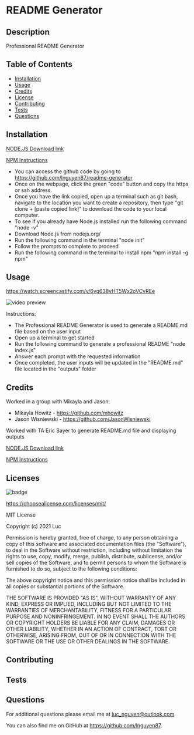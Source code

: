# README Generator

## Description
Professional README Generator


## Table of Contents 
 * [Installation](#installation) 
 * [Usage](#usage)
 * [Credits](#credits)
 * [License](#license)
 * [Contributing](#contributing)
 * [Tests](#tests)
 * [Questions](#questions)


## Installation
[NODE.JS Download link](https://nodejs.org/en/)

[NPM Instructions](https://docs.npmjs.com/downloading-and-installing-node-js-and-npm)

- You can access the github code by going to https://github.com/lnguyen87/readme-generator 
- Once on the webpage, click the green "code" button and copy the https or ssh address. 
- Once you have the link copied, open up a terminal such as git bash, navigate to the location you want to create a repository, then type "git clone + [paste copied link]" to download the code to your local computer. 
- To see if you already have Node.js installed run the following command "node -v"
- Download Node.js from nodejs.org/
- Run the following command in the terminal "node init"
- Follow the prompts to complete to proceed
- Run the following command in the terminal to install npm "npm install -g npm"



## Usage
https://watch.screencastify.com/v/6vg638yHT5Wx2oVCvREe

![video preview](assets/sample.gif)

Instructions:
- The Professional README Generator is used to generate a README.md file based on the user input
- Open up a terminal to get started
- Run the following command to generate a professional README "node index.js"
- Answer each prompt with the requested information
- Once completed, the user inputs will be updated in the "README.md" file located in the "outputs" folder


## Credits
Worked in a group with Mikayla and Jason:
- Mikayla Howitz - https://github.com/mhowitz
- Jason Wisniewski - https://github.com/JasonWisniewski

Worked with TA Eric Sayer to generate README.md file and displaying outputs

[NODE.JS Download link](https://nodejs.org/en/)

[NPM Instructions](https://docs.npmjs.com/downloading-and-installing-node-js-and-npm)


## Licenses
![badge ](https://img.shields.io/badge/MIT-License-red)

https://choosealicense.com/licenses/mit/


  MIT License

  Copyright (c) 2021 Luc
  
  Permission is hereby granted, free of charge, to any person obtaining a copy
  of this software and associated documentation files (the "Software"), to deal
  in the Software without restriction, including without limitation the rights
  to use, copy, modify, merge, publish, distribute, sublicense, and/or sell
  copies of the Software, and to permit persons to whom the Software is
  furnished to do so, subject to the following conditions:
  
  The above copyright notice and this permission notice shall be included in all
  copies or substantial portions of the Software.
  
  THE SOFTWARE IS PROVIDED "AS IS", WITHOUT WARRANTY OF ANY KIND, EXPRESS OR
  IMPLIED, INCLUDING BUT NOT LIMITED TO THE WARRANTIES OF MERCHANTABILITY,
  FITNESS FOR A PARTICULAR PURPOSE AND NONINFRINGEMENT. IN NO EVENT SHALL THE
  AUTHORS OR COPYRIGHT HOLDERS BE LIABLE FOR ANY CLAIM, DAMAGES OR OTHER
  LIABILITY, WHETHER IN AN ACTION OF CONTRACT, TORT OR OTHERWISE, ARISING FROM,
  OUT OF OR IN CONNECTION WITH THE SOFTWARE OR THE USE OR OTHER DEALINGS IN THE
  SOFTWARE.



## Contributing


## Tests 


## Questions
For additional questions please email me at luc_nguyen@outlook.com. 

You can also find me on GitHub at https://github.com/lnguyen87.